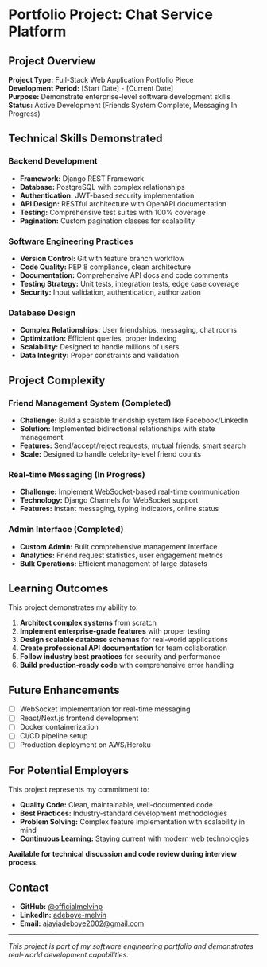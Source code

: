 # Portfolio Project: Chat Service Platform

##  Project Overview

**Project Type:** Full-Stack Web Application Portfolio Piece  
**Development Period:** [Start Date] - [Current Date]  
**Purpose:** Demonstrate enterprise-level software development skills  
**Status:** Active Development (Friends System Complete, Messaging In Progress)

##  Technical Skills Demonstrated

### Backend Development
- **Framework:** Django REST Framework
- **Database:** PostgreSQL with complex relationships
- **Authentication:** JWT-based security implementation
- **API Design:** RESTful architecture with OpenAPI documentation
- **Testing:** Comprehensive test suites with 100% coverage
- **Pagination:** Custom pagination classes for scalability

### Software Engineering Practices
- **Version Control:** Git with feature branch workflow
- **Code Quality:** PEP 8 compliance, clean architecture
- **Documentation:** Comprehensive API docs and code comments
- **Testing Strategy:** Unit tests, integration tests, edge case coverage
- **Security:** Input validation, authentication, authorization

### Database Design
- **Complex Relationships:** User friendships, messaging, chat rooms
- **Optimization:** Efficient queries, proper indexing
- **Scalability:** Designed to handle millions of users
- **Data Integrity:** Proper constraints and validation

##  Project Complexity

### Friend Management System (Completed)
- **Challenge:** Build a scalable friendship system like Facebook/LinkedIn
- **Solution:** Implemented bidirectional relationships with state management
- **Features:** Send/accept/reject requests, mutual friends, smart search
- **Scale:** Designed to handle celebrity-level friend counts

### Real-time Messaging (In Progress)
- **Challenge:** Implement WebSocket-based real-time communication
- **Technology:** Django Channels for WebSocket support
- **Features:** Instant messaging, typing indicators, online status

### Admin Interface (Completed)
- **Custom Admin:** Built comprehensive management interface
- **Analytics:** Friend request statistics, user engagement metrics
- **Bulk Operations:** Efficient management of large datasets

##  Learning Outcomes

This project demonstrates my ability to:
1. **Architect complex systems** from scratch
2. **Implement enterprise-grade features** with proper testing
3. **Design scalable database schemas** for real-world applications
4. **Create professional API documentation** for team collaboration
5. **Follow industry best practices** for security and performance
6. **Build production-ready code** with comprehensive error handling

##  Future Enhancements

- [ ] WebSocket implementation for real-time messaging
- [ ] React/Next.js frontend development
- [ ] Docker containerization
- [ ] CI/CD pipeline setup
- [ ] Production deployment on AWS/Heroku

##  For Potential Employers

This project represents my commitment to:
- **Quality Code:** Clean, maintainable, well-documented code
- **Best Practices:** Industry-standard development methodologies
- **Problem Solving:** Complex feature implementation with scalability in mind
- **Continuous Learning:** Staying current with modern web technologies

**Available for technical discussion and code review during interview process.**

##  Contact

- **GitHub:** [@officialmelvinp](https://github.com/officialmelvinp)
- **LinkedIn:** [adeboye-melvin](https://www.linkedin.com/in/adeboye-melvin/)
- **Email:** [ajayiadeboye2002@gmail.com](mailto:ajayiadeboye2002@gmail.com)

---

*This project is part of my software engineering portfolio and demonstrates real-world development capabilities.*
